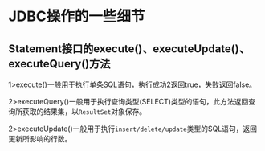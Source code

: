 # JDBC操作的一些细节

## Statement接口的execute()、executeUpdate()、executeQuery()方法

1>execute()一般用于执行单条SQL语句，执行成功2返回true，失败返回false。

2>executeQuery()一般用于执行查询类型(SELECT)类型的语句，此方法返回查询所获取的结果集，以`ResultSet`对象保存。

2>executeUpdate()一般用于执行`insert/delete/update`类型的SQL语句，返回更新所影响的行数。

